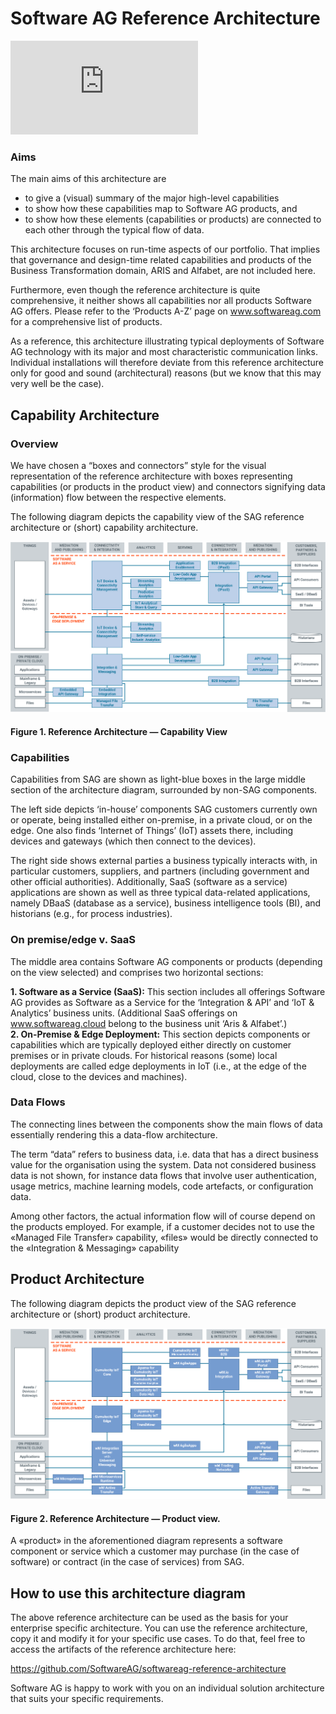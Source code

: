 # Software AG Reference Architecture 

<iframe src="https://github.com/bhilchenbach/sagtest.io/blob/master/Software_AG_Reference_Architecture.html" style="border:none;"></iframe> 

### Aims 

The main aims of this architecture are  

* to give a (visual) summary of the major high-level capabilities  
* to show how these capabilities map to Software AG products, and  
* to show how these elements (capabilities or products) are connected to each other through the typical flow of data. 

This architecture focuses on run-time aspects of our portfolio. That implies that governance and design-time related capabilities and products of the Business Transformation domain, ARIS and Alfabet, are not included here. 

Furthermore, even though the reference architecture is quite comprehensive, it neither shows all capabilities nor all products Software AG offers. Please refer to the ‘Products A-Z’ page on www.softwareag.com for a comprehensive list of products.  

As a reference, this architecture illustrating typical deployments of Software AG technology with its major and most characteristic communication links. Individual installations will therefore deviate from this reference architecture only for good and sound (architectural) reasons (but we know that this may very well be the case).  


## Capability Architecture 

###  Overview 

We have chosen a “boxes and connectors” style for the visual representation of the reference architecture with boxes representing capabilities (or products in the product view) and connectors signifying data (information) flow between the respective elements. 

The following diagram depicts the capability view of the SAG reference architecture or (short) capability architecture. 

![Software AG Reference Archiecture Capability View](/images/Software_AG_Reference_Architecture_10_Capability_View.png)
#### Figure 1.  Reference Architecture — Capability View 

### Capabilities 

Capabilities from SAG are shown as light-blue boxes in the large middle section of the architecture diagram, surrounded by non-SAG components.  

The left side depicts ‘in-house’ components SAG customers currently own or operate, being installed either on-premise, in a private cloud, or on the edge. One also finds ‘Internet of Things’ (IoT) assets there, including devices and gateways (which then connect to the devices).  

The right side shows external parties a business typically interacts with, in particular customers, suppliers, and partners (including government and other official authorities). Additionally, SaaS (software as a service) applications are shown as well as three typical data-related applications, namely DBaaS (database as a service), business intelligence tools (BI), and historians (e.g., for process industries). 


### On premise/edge v. SaaS 

The middle area contains Software AG components or products (depending on the view selected) and comprises two horizontal sections:  

**1. Software as a Service (SaaS):** This section includes all offerings Software AG provides as Software as a Service for the ‘Integration & API’ and ‘IoT & Analytics’ business units. (Additional SaaS offerings on www.softwareag.cloud belong to the business unit ‘Aris & Alfabet’.)  
**2. On-Premise & Edge Deployment:** This section depicts components or capabilities which are typically deployed either directly on customer premises or in private clouds. For historical reasons (some) local deployments are called edge deployments in IoT (i.e., at the edge of the cloud, close to the devices and machines). 

### Data Flows 

The connecting lines between the components show the main flows of data essentially rendering this a data-flow architecture.  

The term “data” refers to business data, i.e. data that has a direct business value for the organisation using the system. Data not considered business data is not shown, for instance data flows that involve user authentication, usage metrics, machine learning models, code artefacts, or configuration data. 

Among other factors, the actual information flow will of course depend on the products employed. For example, if a customer decides not to use the «Managed File Transfer» capability, «files» would be directly connected to the «Integration & Messaging» capability 


## Product Architecture 

The following diagram depicts the product view of the SAG reference architecture or (short) product architecture. 

![Software AG Reference Archiecture Capability View](/images/Software_AG_Reference_Architecture_10_Product_View.png)
#### Figure 2. Reference Architecture — Product view. 

A «product» in the aforementioned diagram represents a software component or service which a customer may purchase (in the case of software) or contract (in the case of services) from SAG. 

## How to use this architecture diagram 

The above reference architecture can be used as the basis for your enterprise specific architecture. You can use the reference architecture, copy it and modify it for your specific use cases. To do that, feel free to access the artifacts of the reference architecture here:  

https://github.com/SoftwareAG/softwareag-reference-architecture 




Software AG is happy to work with you on an individual solution architecture that suits your specific requirements. 
